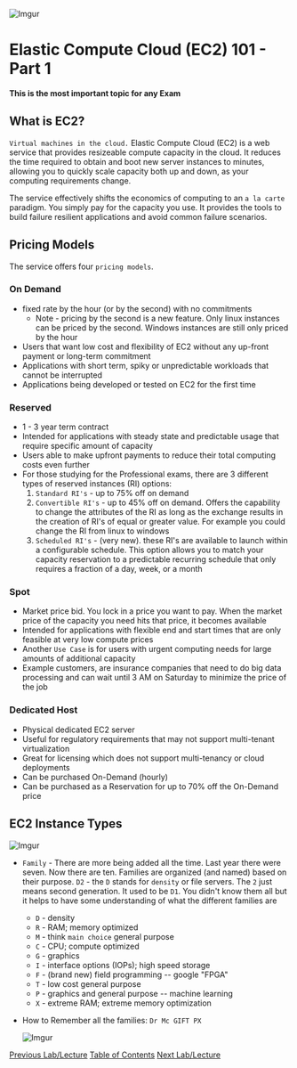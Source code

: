 ![Imgur](https://i.imgur.com/9awJmtb.png)


Elastic Compute Cloud (EC2) 101 - Part 1
======

**This is the most important topic for any Exam**


## What is EC2?

`Virtual machines in the cloud.` Elastic Compute Cloud (EC2) is a web service that provides resizeable compute 
capacity in the cloud. It reduces the time required to obtain and boot new server instances to minutes, allowing you 
to quickly scale capacity both up and down, as your computing requirements change.

The service effectively shifts the economics of computing to an `a la carte` paradigm.  You simply pay for the
capacity you use. It provides the tools to build failure resilient applications and avoid common failure scenarios.


## Pricing Models

The service offers four `pricing models`.


### On Demand

* fixed rate by the hour (or by the second) with no commitments
  * Note - pricing by the second is a new feature. Only linux instances can be priced by the second. Windows instances
    are still only priced by the hour
* Users that want low cost and flexibility of EC2 without any up-front payment or long-term commitment
* Applications with short term, spiky or unpredictable workloads that cannot be interrupted
* Applications being developed or tested on EC2 for the first time


### Reserved
    
* 1 - 3 year term contract
* Intended for applications with steady state and predictable usage that require specific amount of capacity
* Users able to make upfront payments to reduce their total computing costs even further
* For those studying for the Professional exams, there are 3 different types of reserved instances (RI) options: 
  1.  `Standard RI's` - up to 75% off on demand
  2.  `Convertible RI's` - up to 45% off on demand. Offers the capability to change the attributes of the RI as long as
      the exchange results in the creation of RI's of equal or greater value. For example you could change the RI from
      linux to windows
  3.  `Scheduled RI's` - (very new). these RI's are available to launch within a configurable schedule. This option 
      allows you to match your capacity reservation to a predictable recurring schedule that only requires a 
      fraction of a day, week, or a month


### Spot

* Market price bid. You lock in a price you want to pay. When the market price of the capacity you need 
  hits that price, it becomes available
* Intended for applications with flexible end and start times that are only feasible at very low compute prices
* Another `Use Case` is for users with urgent computing needs for large amounts of additional capacity
* Example customers, are insurance companies that need to do big data processing and can wait until 3 AM on Saturday
  to minimize the price of the job
  
  
### Dedicated Host

* Physical dedicated EC2 server 
* Useful for regulatory requirements that may not support multi-tenant virtualization
* Great for licensing which does not support multi-tenancy or cloud deployments
* Can be purchased On-Demand (hourly)
* Can be purchased as a Reservation for up to 70% off the On-Demand price


## EC2 Instance Types

![Imgur](https://i.imgur.com/iM2JHsP.png)

* `Family` - There are more being added all the time. Last year there were seven. Now there are ten. Families are
  organized (and named) based on their purpose. `D2` - the `D` stands for `density` or file servers. The `2` just
  means second generation. It used to be `D1`. You didn't know them all but it helps to have some understanding
  of what the different families are
  * `D` - density
  * `R` - RAM; memory optimized
  * `M` - think `main choice` general purpose
  * `C` - CPU; compute optimized
  * `G` - graphics
  * `I` - interface options (IOPs); high speed storage
  * `F` - (brand new) field programming -- google "FPGA"
  * `T` - low cost general purpose
  * `P` - graphics and general purpose -- machine learning
  * `X` - extreme RAM; extreme memory optimization
* How to Remember all the families: `Dr Mc GIFT PX`
  
  ![Imgur](https://i.imgur.com/XO09jj1.png)
  
  
[Previous Lab/Lecture](../s3/s3-exam-tips.md) [Table of Contents](../readme.adoc) [Next Lab/Lecture](ec2-101-pt2.md)










